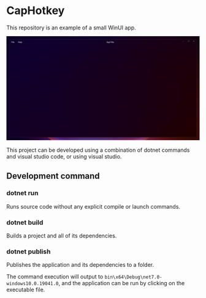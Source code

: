 # CapHotkey
This repository is an example of a small WinUI app.

![Alt text](screenshot.png)

This project can be developed using a combination of dotnet commands and visual studio code, or using visual studio.

## Development command

### dotnet run

Runs source code without any explicit compile or launch commands.

### dotnet build

Builds a project and all of its dependencies.

### dotnet publish

Publishes the application and its dependencies to a folder.

The command execution will output to `bin\x64\Debug\net7.0-windows10.0.19041.0`, and the application can be run by clicking on the executable file.

